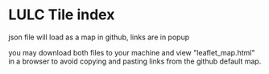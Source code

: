 # LULC Tile index

json file will load as a map in github, links are in popup

you may download both files to your machine and view "leaflet_map.html" in a browser to avoid copying and pasting links from the github default map.